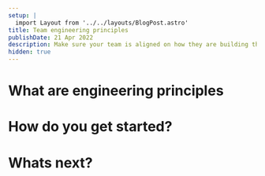```yaml
---
setup: |
  import Layout from '../../layouts/BlogPost.astro'
title: Team engineering principles
publishDate: 21 Apr 2022
description: Make sure your team is aligned on how they are building things, and how they collaborate
hidden: true
---
```

# What are engineering principles

# How do you get started?

# Whats next?
